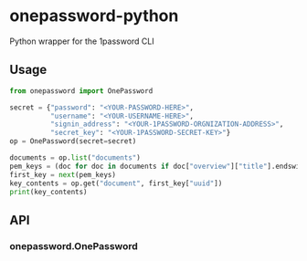 # onepassword-python
Python wrapper for the 1password CLI

## Usage

```python
from onepassword import OnePassword

secret = {"password": "<YOUR-PASSWORD-HERE>",
          "username": "<YOUR-USERNAME-HERE>",
          "signin_address": "<YOUR-1PASSWORD-ORGNIZATION-ADDRESS>",
          "secret_key": "<YOUR-1PASSWORD-SECRET-KEY>"}
op = OnePassword(secret=secret)

documents = op.list("documents")
pem_keys = (doc for doc in documents if doc["overview"]["title"].endswith("pem"))
first_key = next(pem_keys)
key_contents = op.get("document", first_key["uuid"])
print(key_contents)
```

## API

### onepassword.OnePassword
